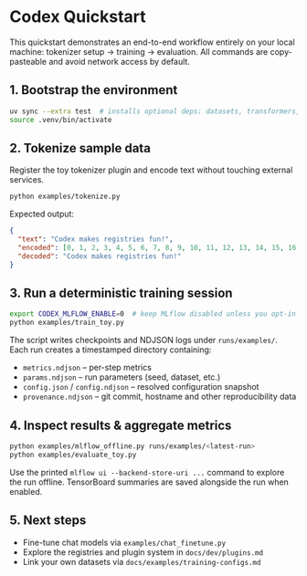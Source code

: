 # Codex Quickstart

This quickstart demonstrates an end-to-end workflow entirely on your local
machine: tokenizer setup → training → evaluation.  All commands are
copy-pasteable and avoid network access by default.

## 1. Bootstrap the environment

```bash
uv sync --extra test  # installs optional deps: datasets, transformers, mlflow
source .venv/bin/activate
```

## 2. Tokenize sample data

Register the toy tokenizer plugin and encode text without touching external
services.

```bash
python examples/tokenize.py
```

Expected output:

```json
{
  "text": "Codex makes registries fun!",
  "encoded": [0, 1, 2, 3, 4, 5, 6, 7, 8, 9, 10, 11, 12, 13, 14, 15, 16, 17, 18, 19, 20, 21, 22, 23, 24],
  "decoded": "Codex makes registries fun!"
}
```

## 3. Run a deterministic training session

```bash
export CODEX_MLFLOW_ENABLE=0  # keep MLflow disabled unless you opt-in
python examples/train_toy.py
```

The script writes checkpoints and NDJSON logs under `runs/examples/`.  Each run
creates a timestamped directory containing:

* `metrics.ndjson` – per-step metrics
* `params.ndjson` – run parameters (seed, dataset, etc.)
* `config.json` / `config.ndjson` – resolved configuration snapshot
* `provenance.ndjson` – git commit, hostname and other reproducibility data

## 4. Inspect results & aggregate metrics

```bash
python examples/mlflow_offline.py runs/examples/<latest-run>
python examples/evaluate_toy.py
```

Use the printed `mlflow ui --backend-store-uri ...` command to explore the run
offline.  TensorBoard summaries are saved alongside the run when enabled.

## 5. Next steps

* Fine-tune chat models via `examples/chat_finetune.py`
* Explore the registries and plugin system in `docs/dev/plugins.md`
* Link your own datasets via `docs/examples/training-configs.md`
